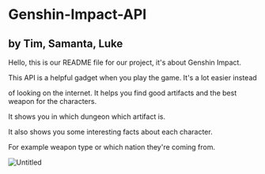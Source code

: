 # Genshin-Impact-API

## by Tim, Samanta, Luke  

Hello, this is our README file for our project, it's about Genshin Impact.

This API is a helpful gadget when you play the game. It's a lot easier instead

of looking on the internet. It helps you find good artifacts and the best weapon for the characters. 

It shows you in which dungeon which artifact is.

It also shows you some interesting facts about each character.

For example weapon type or which nation they're coming from.

![Untitled](https://user-images.githubusercontent.com/89905006/136943894-1187bb98-943a-4f1f-b740-67af0e34c9bc.png)

